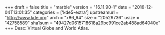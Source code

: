 +++
draft = false
title = "marble"
version = "16.11.90-1"
date = "2016-12-04T13:01:35"
categories = ['kde5-extra']
upstreamurl = "http://www.kde.org"
arch = "x86_64"
size = "20529736"
usize = "42758589"
sha1sum = "49427d0615718618a29bc991ce2ab488ad64040e"
+++
Desc: Virtual Globe and World Atlas.